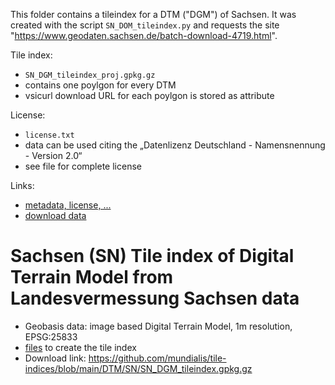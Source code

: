 This folder contains a tileindex for a DTM ("DGM") of Sachsen. It was created with the script `SN_DOM_tileindex.py` and requests the site "https://www.geodaten.sachsen.de/batch-download-4719.html".

Tile index:
- `SN_DGM_tileindex_proj.gpkg.gz`
- contains one poylgon for every DTM
- vsicurl download URL for each poylgon is stored as attribute

License:
- `license.txt`
- data can be used citing the „Datenlizenz Deutschland - Namensnennung - Version 2.0“
- see file for complete license

Links:
- [metadata, license, ...](https://geomis.sachsen.de/geomis-client/?lang=de#/datasets/iso/a3dba5b2-0118-4d76-ab78-ba656a1b489e)
- [download data](https://www.geodaten.sachsen.de/downloadbereich-digitale-hoehenmodelle-4851.html)

# Sachsen (SN) Tile index of Digital Terrain Model from Landesvermessung Sachsen data

* Geobasis data: image based Digital Terrain Model, 1m resolution,  EPSG:25833
* [files](https://github.com/mundialis/tile-indices/tree/main/DTM/SN) to create the tile index
* Download link: https://github.com/mundialis/tile-indices/blob/main/DTM/SN/SN_DGM_tileindex.gpkg.gz
